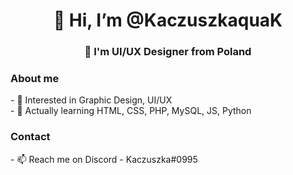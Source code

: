 <h1 align="center"> 👋 Hi, I’m @KaczuszkaquaK </h1>
<h3 align="center"> 💭 I'm UI/UX Designer from Poland </h3>

<h3 align="left"> About me </h3>
- 👀 Interested in Graphic Design, UI/UX <br>
- 🤔 Actually learning HTML, CSS, PHP, MySQL, JS, Python <br>
<h3 align="left"> Contact </h3>
- 📫 Reach me on Discord - Kaczuszka#0995
